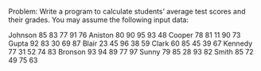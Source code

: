 Problem:
Write a program to calculate students’ average test scores and their grades. You may assume the following input data:
>
Johnson 85 83 77 91 76
Aniston 80 90 95 93 48
Cooper 78 81 11 90 73
Gupta 92 83 30 69 87
Blair 23 45 96 38 59
Clark 60 85 45 39 67
Kennedy 77 31 52 74 83
Bronson 93 94 89 77 97
Sunny 79 85 28 93 82
Smith 85 72 49 75 63

  


